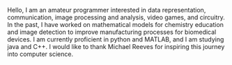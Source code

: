 Hello, I am an amateur programmer interested in data representation, communication, image processing and analysis, video games, and circuitry.
In the past, I have worked on mathematical models for chemistry education and image detection to improve manufacturing processes for biomedical devices.
I am currently proficient in python and MATLAB, and I am studying java and C++.
I would like to thank Michael Reeves for inspiring this journey into computer science.
